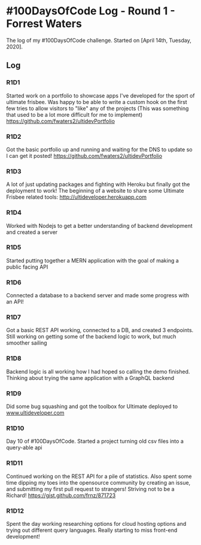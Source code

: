 # #100DaysOfCode Log - Round 1 - Forrest Waters

The log of my #100DaysOfCode challenge. Started on [April 14th, Tuesday, 2020].

## Log

### R1D1 
Started work on a portfolio to showcase apps I've developed for the sport of ultimate frisbee.
Was happy to be able to write a custom hook on the first few tries to allow visitors to "like" any of the projects
(This was something that used to be a lot more difficult for me to implement)
https://github.com/fwaters2/ultidevPortfolio

### R1D2
Got the basic portfolio up and running and waiting for the DNS to update so I can get it posted!
https://github.com/fwaters2/ultidevPortfolio

### R1D3
A lot of just updating packages and fighting with Heroku but finally got the deployment to work! The beginning of a website to share some Ultimate Frisbee related tools: http://ultideveloper.herokuapp.com

### R1D4
Worked with Nodejs to get a better understanding of backend development and created a server

### R1D5
Started putting together a MERN application with the goal of making a public facing API

### R1D6
Connected a database to a backend server and made some progress with an API!

### R1D7
Got a basic REST API working, connected to a DB, and created 3 endpoints. Still working on getting some of the backend logic to work, but much smoother sailing

### R1D8
Backend logic is all working how I had hoped so calling the demo finished. Thinking about trying the same application with a GraphQL backend

### R1D9
Did some bug squashing and got the toolbox for Ultimate deployed to www.ultideveloper.com

### R1D10
Day 10 of #100DaysOfCode. Started a project turning old csv files into a query-able api

### R1D11
Continued working on the REST API for a pile of statistics. Also spent some time dipping my toes into the opensource community by creating an issue, and submitting my first pull request to strangers! Striving not to be a Richard! https://gist.github.com/frnz/871723

### R1D12
Spent the day working researching options for cloud hosting options and trying out different query languages. Really starting to miss front-end development!
